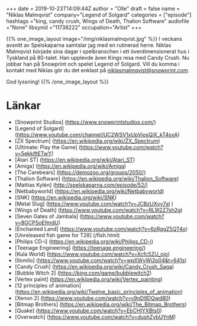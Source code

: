+++
date = 2019-10-23T14:09:44Z
author = "Olle"
draft = false
name = "Niklas Malmqvist"
company="Legend of Solgard"
categories = ["episode"]
hashtags ="king, candy crush, Wings of Death, Thalion Software"
audiofile ="None"
libsynid ="11738222"
occupation="Artist"
+++ 

{{% one_image_layout image="/img/niklasmalmqvist.jpg" %}}
I veckans avsnitt av Spelskaparna samtalar jag med en rutinerad herre. Niklas Malmqvist började sina dagar i spelbranschen i ett överdimensionerat hus i Tyskland på 80-talet. Han upplevde även Kings resa med Candy Crush. Nu jobbar han på Snowprint och spelet Legend of Solgard. Vill du komma i kontakt med Niklas gör du det enklast på niklasmalmqvist@snowprint.com.

God lyssning!
{{% /one_image_layout %}}

# Länkar
* [Snowprint Studios] (https://www.snowprintstudios.com/)
* [Legend of Solgard] (https://www.youtube.com/channel/UC2WSV1xUpVjosQiX_kT4sxA)
* [ZX Spectrum] (https://en.wikipedia.org/wiki/ZX_Spectrum)
* [Ultimate: Play the Game] (https://www.youtube.com/watch?v=5ekkiftETwY)
* [Atari ST] (https://en.wikipedia.org/wiki/Atari_ST)
* [Amiga] (https://en.wikipedia.org/wiki/Amiga)
* [The Carebears] (https://demozoo.org/groups/2050/)
* [Thalion Software] (https://en.wikipedia.org/wiki/Thalion_Software)
* [Mattias Kylén] (http://spelskaparna.com/episode/52/)
* [Netbabyworld] (https://en.wikipedia.org/wiki/Netbabyworld)
* [SNK] (https://en.wikipedia.org/wiki/SNK)
* [Metal Slug] (https://www.youtube.com/watch?v=JCBzUXvy7sI )
* [Wings of Death] (https://www.youtube.com/watch?v=RL9l2Z7sh2g)
* [Seven Gates of Jambala] (https://www.youtube.com/watch?v=8GCPSoEfmdU)
* [Enchanted Land] (https://www.youtube.com/watch?v=6zRggZ5QT4o)
* [Unreleased fish game for T28] (/fish.html)
* [Philips CD-i] (https://en.wikipedia.org/wiki/Philips_CD-i)
* [Teenage Engineering] (https://teenage.engineering/)
* [Kula World] (https://www.youtube.com/watch?v=Xcfc5ZU_ojo)
* [Ilomilo] (https://www.youtube.com/watch?v=wpXWyWj2p04&t=641s)
* [Candy Crush] (https://en.wikipedia.org/wiki/Candy_Crush_Saga)
* [Bubble Witch 2] (https://king.com/game/bubblewitch2)
* [Vertex paint] (https://en.wikipedia.org/wiki/Vertex_painting)
* [12 principles of animation] (https://en.wikipedia.org/wiki/Twelve_basic_principles_of_animation)
* [Xenon 2] (https://www.youtube.com/watch?v=v9nD9DQwd80)
* [Bitmap Brothers] (https://en.wikipedia.org/wiki/The_Bitmap_Brothers)
* [Quake] (https://www.youtube.com/watch?v=EbCHIYXBts0)
* [Overwatch] (https://www.youtube.com/watch?v=dushZybUYnM)
